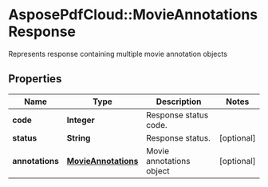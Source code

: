 ﻿# AsposePdfCloud::MovieAnnotationsResponse
Represents response containing multiple movie annotation objects

## Properties
Name | Type | Description | Notes
------------ | ------------- | ------------- | -------------
**code** | **Integer** | Response status code. | 
**status** | **String** | Response status. | [optional] 
**annotations** | [**MovieAnnotations**](MovieAnnotations.md) | Movie annotations object | [optional] 


